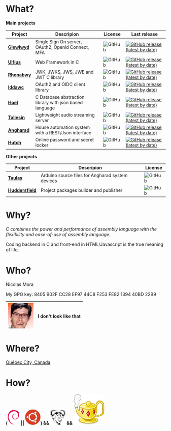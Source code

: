 # What?

**Main projects**

| Project | Descripion | License | Last release |
|---|---|---|---|
| **[Glewlwyd](https://github.com/babelouest/glewlwyd)** | Single Sign On server, OAuth2, Openid Connect, MFA | ![GitHub](https://img.shields.io/github/license/babelouest/glewlwyd?style=plastic) | [![GitHub release (latest by date)](https://img.shields.io/github/v/release/babelouest/glewlwyd?style=plastic)](https://github.com/babelouest/glewlwyd/releases/latest) |
| **[Ulfius](https://github.com/babelouest/ulfius)** | Web Framework in C | ![GitHub](https://img.shields.io/github/license/babelouest/ulfius?style=plastic) | [![GitHub release (latest by date)](https://img.shields.io/github/v/release/babelouest/ulfius?style=plastic)](https://github.com/babelouest/ulfius/releases/latest) |
| **[Rhonabwy](https://github.com/babelouest/rhonabwy)** | JWK, JWKS, JWS, JWE and JWT C library | ![GitHub](https://img.shields.io/github/license/babelouest/rhonabwy?style=plastic) | [![GitHub release (latest by date)](https://img.shields.io/github/v/release/babelouest/rhonabwy?style=plastic)](https://github.com/babelouest/rhonabwy/releases/latest) |
| **[Iddawc](https://github.com/babelouest/iddawc)** | OAuth2 and OIDC client library | ![GitHub](https://img.shields.io/github/license/babelouest/iddawc?style=plastic) | [![GitHub release (latest by date)](https://img.shields.io/github/v/release/babelouest/iddawc?style=plastic)](https://github.com/babelouest/iddawc/releases/latest) |
| **[Hoel](https://github.com/babelouest/hoel)** | C Database abstraction library with json based language | ![GitHub](https://img.shields.io/github/license/babelouest/hoel?style=plastic) | [![GitHub release (latest by date)](https://img.shields.io/github/v/release/babelouest/hoel?style=plastic)](https://github.com/babelouest/hoel/releases/latest) |
| **[Taliesin](https://github.com/babelouest/taliesin)** | Lightweight audio streaming server | ![GitHub](https://img.shields.io/github/license/babelouest/taliesin?style=plastic) | [![GitHub release (latest by date)](https://img.shields.io/github/v/release/babelouest/taliesin?style=plastic)](https://github.com/babelouest/taliesin/releases/latest) |
| **[Angharad](https://github.com/babelouest/angharad)** | House automation system with a REST/Json interface | ![GitHub](https://img.shields.io/github/license/babelouest/angharad?style=plastic) | [![GitHub release (latest by date)](https://img.shields.io/github/v/release/babelouest/angharad?style=plastic)](https://github.com/babelouest/angharad/releases/latest) |
| **[Hutch](https://github.com/babelouest/hutch)** | Online password and secret locker | ![GitHub](https://img.shields.io/github/license/babelouest/hutch?style=plastic) | [![GitHub release (latest by date)](https://img.shields.io/github/v/release/babelouest/hutch?style=plastic)](https://github.com/babelouest/hutch/releases/latest) |

**Other projects**

| Project | Descripion | License |
|---|---|---|
| **[Taulas](https://github.com/babelouest/taulas)** | Arduino source files for Angharad system devices | ![GitHub](https://img.shields.io/github/license/babelouest/taulas?style=plastic) |
| **[Huddersfield](https://github.com/babelouest/huddersfield)** | Project packages builder and publisher  | ![GitHub](https://img.shields.io/github/license/babelouest/huddersfield?style=plastic) |

# Why?

*C combines the power and performance of assembly language with the flexibility and ease-of-use of assembly language.*

Coding backend in C and front-end in HTML/Javascript is the true meaning of life.

# Who?

Nicolas Mora

My GPG key: 8405 B02F CC28 EF97 44C8 F253 FE82 1394 40BD 22B9

|![avatar](https://github.com/babelouest/babelouest/raw/master/avatar.jpeg) | I don't look like that |
|---|---|

# Where?

[Québec City, Canada](https://www.openstreetmap.org/#map=18/46.80960/-71.21267)

# How?

**([![Debian](https://github.com/babelouest/babelouest/raw/master/debian.png)](https://www.debian.org/) || [![Ubuntu](https://github.com/babelouest/babelouest/raw/master/ubuntu.jpg)](https://ubuntu.com/)) && [![GNU](https://github.com/babelouest/babelouest/raw/master/gnu.png)](https://www.gnu.org/) && [![Geany](https://github.com/babelouest/babelouest/raw/master/geany.svg)](https://www.geany.org/)**
